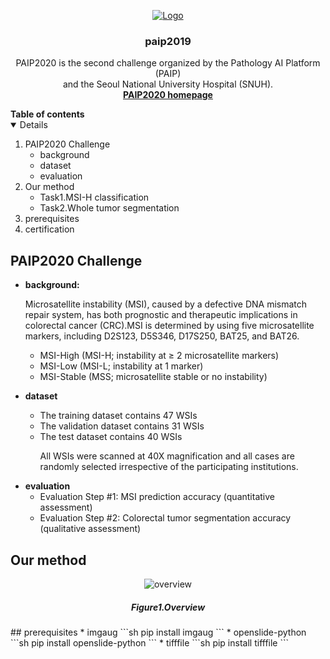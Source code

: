 

<!-- PROJECT LOGO -->
<p align="center">
    <a href="https://paip2019.grand-challenge.org">
        <img src="data/images/logo.jpg" alt="Logo">
    </a>
    <h3 align="center">paip2019</h3>
    <p align="center"> 
        PAIP2020 is the second challenge organized by the Pathology AI Platform (PAIP) <br>and the Seoul National University Hospital (SNUH).
    <br>
        <a href="https://paip2020.grand-challenge.org"><strong>PAIP2020 homepage</strong></a>
    </p>      
</p>



<!--Table of Contents--!>

<strong>Table of contents</strong>
<details open="open">
    <ol>
        <li>
            PAIP2020 Challenge
            <ul>
                <li>background</li>
                <li>dataset</li>
                <li>evaluation</li>
            </ul>
        </li>
        <li>
            Our method
            <ul>
                <li>Task1.MSI-H classification</li>
                <li>Task2.Whole tumor segmentation</li>
            </ul>
        </li>
        <li>
            prerequisites
        </li>
         <li>
            certification
        </li>
    </ol>
</details>



<!--PAIP2020 challenge-->
## PAIP2020 Challenge

<ul>
    <li>
        <strong>background:</strong>
        <p>Microsatellite instability (MSI), caused by a defective DNA mismatch repair system, has both prognostic and therapeutic implications in colorectal cancer (CRC).MSI is determined by using five microsatellite markers, including D2S123, D5S346, D17S250, BAT25, and BAT26.
        <ul>
            <li>MSI-High (MSI-H; instability at ≥ 2 microsatellite markers)</li>
            <li>MSI-Low (MSI-L; instability at 1 marker)</li>
            <li>MSI-Stable (MSS; microsatellite stable or no instability)</li></ul>
        </p>
    </li>
    <li>
        <strong>dataset</strong></li>
        <p>
           <ul>
                <li>The training dataset contains 47 WSIs</li>
                <li>The validation dataset contains 31 WSIs</li> 
                <li>The test dataset contains 40 WSIs</li>
                <p>
                    All WSIs were scanned at 40X magnification and all cases are randomly selected irrespective of the participating institutions.
                </p>
           </ul>
        </p>
    <li>
        <strong>evaluation</strong>
        <ul>
            <li>Evaluation Step #1: MSI prediction accuracy (quantitative assessment)</li>
            <li>Evaluation Step #2: Colorectal tumor segmentation accuracy (qualitative assessment)</li>
        </ul>
    </li>
 

</ul>


<!-- ABOUT THE PROJECT -->
## Our method
<p align="center">
    <img src="data/images/overview.PNG" alt="overview">
    <h5 align="center">Figure1.Overview</h5>
</p>
<!--prerequisites-->
## prerequisites
* imgaug
  ```sh
  pip install imgaug
  ```
* openslide-python
  ```sh
  pip install openslide-python
  ```
* tifffile
  ```sh
  pip install tifffile
  ```


